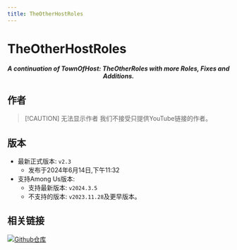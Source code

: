 ```yaml
---
title: TheOtherHostRoles
---
```

# TheOtherHostRoles

<div align="center">
<h5>A continuation of TownOfHost: TheOtherRoles with more Roles, Fixes and Additions.</h5>
</div>

<!--<script setup>
import { VPTeamMembers } from 'vitepress/theme'

const members = [
  {
    avatar: '/Image/Moe.png',
    name: 'Moe',
    title: '开发者',
    links: [
      { icon: 'github', link: 'https://github.com/0xDrMoe' },
      { icon: 'x', link: 'https://x.com/0xDrMoe'}
    ]
  }
]

</script>-->

## 作者

<!--div align="center">
<VPTeamMembers size="small" :members="members" />
</div>-->
> [!CAUTION] 无法显示作者
> 我们不接受只提供YouTube链接的作者。

## 版本
- 最新正式版本: `v2.3`
  - 发布于2024年6月14日,下午11:32
- 支持Among Us版本:
    - 支持最新版本: `v2024.3.5`
    - 不支持的版本: `v2023.11.28`及更早版本。

## 相关链接
[![Github仓库](https://badgen.net/badge/Github/Repository/github?icon=github)](https://github.com/xprogamer008/TheOtherHostRoles)